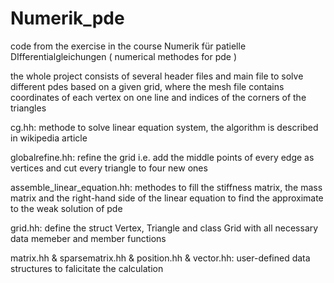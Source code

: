 # Numerik_pde
code from the exercise in the course Numerik für patielle DIfferentialgleichungen ( numerical methodes for pde )

the whole project consists of several header files and main file to solve different pdes based on a given grid, where the mesh file contains coordinates of each
vertex on one line and indices of the corners of the triangles

cg.hh: methode to solve linear equation system, the algorithm is described in wikipedia article

globalrefine.hh: refine the grid i.e. add the middle points of every edge as vertices and cut every triangle to four new ones

assemble_linear_equation.hh: methodes to fill the stiffness matrix, the mass matrix and the right-hand side of the linear equation to find the approximate to the 
weak solution of pde

grid.hh: define the struct Vertex, Triangle and class Grid with all necessary data memeber and member functions

matrix.hh & sparsematrix.hh & position.hh & vector.hh: user-defined data structures to falicitate the calculation 
